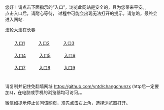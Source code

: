 您好！请点击下面指示的“入口”，浏览此网站是安全的，且为您带来平安。。 <br/>
点击入口后，请耐心等待， 过程中可能会出现无法打开的提示，请忽略，最终会进入网站. </br>

法轮大法在长春<br/>
<div style="padding:10px"><a style="margin:20px" target="_blank" href="https://d2ave6aonz5i55.cloudfront.net/2Qpsp?adupxhix" id="ccLink1" rel="nofollow">入口1</a> <a target="_blank" style="margin:20px" href="https://d1ekkbl0xaa2dw.cloudfront.net/2Qpsp?lpkjmvfr" id="ccLink2" rel="nofollow">入口2</a> <a style="margin:20px" target="_blank" href="https://d64k0nf56k8ps.cloudfront.net/2Qpsp?qxvqpf" id="ccLink3" rel="nofollow">入口3</a></div>

<div style="padding:10px" ><a style="margin:20px" target="_blank" href="https://d2ave6aonz5i55.cloudfront.net/2Qpsp?adupxhix" id="ccLink4" rel="nofollow">入口4</a> <a style="margin:20px" href="https://d1ekkbl0xaa2dw.cloudfront.net/2Qpsp?lpkjmvfr" target="_blank" id="ccLink5" rel="nofollow">入口5</a> <a style="margin:20px" href="https://d64k0nf56k8ps.cloudfront.net/2Qpsp?qxvqpf" target="_blank" id="ccLink6" rel="nofollow">入口6</a></div>

<div style="padding:10px"><a style="margin:20px" target="_blank" href="https://d2ave6aonz5i55.cloudfront.net/2Qpsp?adupxhix" id="ccLink7" rel="nofollow">入口7</a> <a style="margin:20px" href="https://d1ekkbl0xaa2dw.cloudfront.net/2Qpsp?lpkjmvfr" target="_blank" id="ccLink8" rel="nofollow">入口8</a> <a style="margin:20px" target="_blank" href="https://d64k0nf56k8ps.cloudfront.net/2Qpsp?qxvqpf" id="ccLink9" rel="nofollow">入口9</a></div>

<br/>



请复制并记住免翻墙网址 https://github.com/yntd/changchunzx (http后一定要加s)，在电脑或手机的浏览器均可访问。。<br/>

微信如提示停止访问该网页，须先点击右上角，选择浏览器打开。

